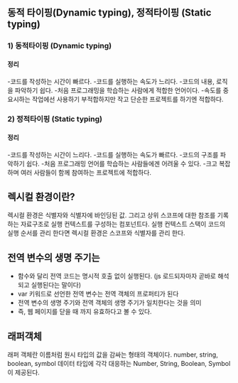 ## 동적 타이핑(Dynamic typing), 정적타이핑 (Static typing)

### 1) 동적타이핑 (Dynamic typing)

#### 정리

-코드를 작성하는 시간이 빠르다.
-코드를 실행하는 속도가 느리다.
-코드의 내용, 로직을 파악하기 쉽다.
-처음 프로그래밍을 학습하는 사람에게 적합한 언어이다.
-속도를 중요시하는 작업에선 사용하기 부적합하지만 작고 단순한 프로젝트를 하기엔 적합하다.

### 2) 정적타이핑 (Static typing)

#### 정리

-코드를 작성하는 시간이 느리다.
-코드를 실행하는 속도가 빠르다.
-코드의 구조를 파악하기 쉽다.
-처음 프로그래밍 언어를 학습하는 사람들에겐 어려울 수 있다.
-크고 복잡하며 여러 사람들이 함께 참여하는 프로젝트에 적합하다.


## 렉시컬 환경이란?

렉시컬 환경은 식별자와 식별자에 바인딩된 값.
그리고 상위 스코프에 대한 참조를 기록하는 자료구조로 실행 컨텍스트를 구성하는 컴포넌트다.
실행 컨텍스트 스택이 코드의 실행 순서를 관리 한다면 렉시컬 환경은 스코프와 식별자를 관리 한다.

## 전역 변수의 생명 주기는

- 함수와 달리 전역 코드는 명시적 호출 없이 실행된다.
  (js 로드되자마자 곧바로 해석되고 실행된다는 말이다)
- var 키워드로 선언한 전역 변수는 전역 객체의 프로퍼티가 된다
- 전역 변수의 생명 주기와 전역 객체의 생명 주기가 일치한다는 것을 의미
- 즉, 웹 페이지를 닫을 때 까지 유효하다고 볼 수 있다.


## 래퍼객체

래퍼 객체란 이름처럼 원시 타입의 값을 감싸는 형태의 객체이다.
number, string, boolean, symbol 데이터 타입에 각각 대응하는 Number, String, Boolean, Symbol이 제공된다.